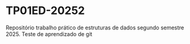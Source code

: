 # TP01ED-20252
Repositório trabalho prático de estruturas de dados segundo semestre 2025.
Teste de aprendizado de git
